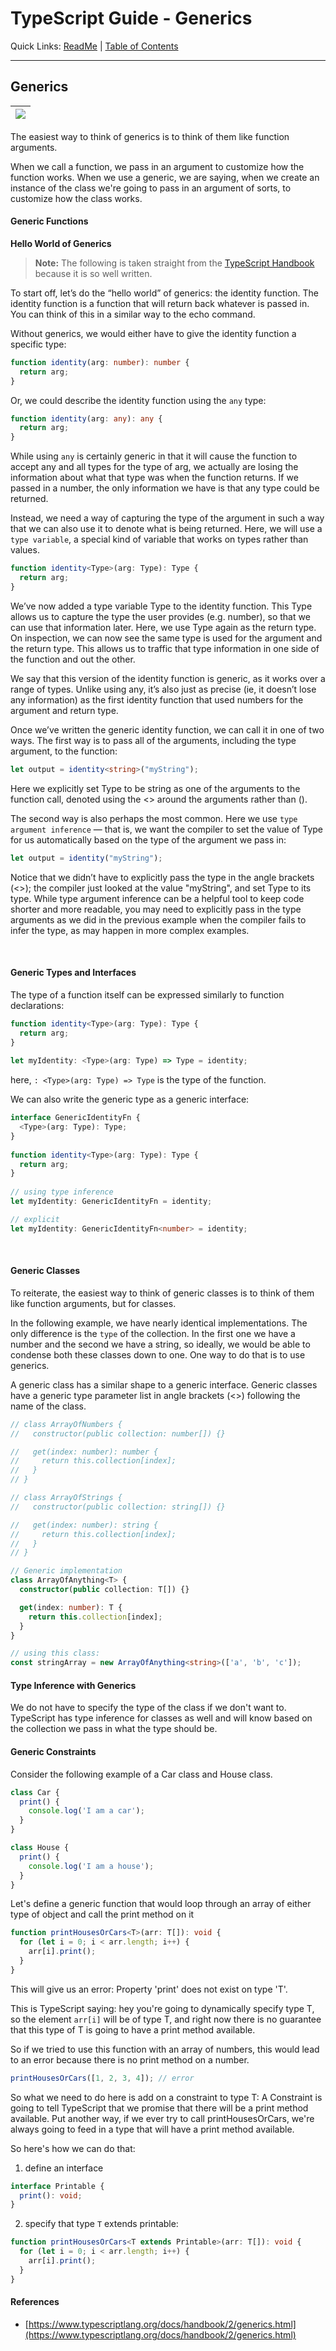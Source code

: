 # TypeScript Guide - Generics
Quick Links: [ReadMe](../README.md) | [Table of Contents](00-index.md)

---

## Generics

|![](./screenshots/14-generics.png)
|--

The easiest way to think of generics is to think of them like function arguments.

When we call a function, we pass in an argument to customize how the function works. When we use a generic, we are saying, when we create an instance of the class we're going to pass in an argument of sorts, to customize how the class works.

#### Generic Functions

**Hello World of Generics**

> **Note:** The following is taken straight from the [TypeScript Handbook](https://www.typescriptlang.org/docs/handbook/2/generics.html#hello-world-of-generics) because it is so well written.

To start off, let’s do the “hello world” of generics: the identity function. The identity function is a function that will return back whatever is passed in. You can think of this in a similar way to the echo command.

Without generics, we would either have to give the identity function a specific type:

```ts
function identity(arg: number): number {
  return arg;
}
```
Or, we could describe the identity function using the `any` type:

```ts
function identity(arg: any): any {
  return arg;
}
```

While using `any` is certainly generic in that it will cause the function to accept any and all types for the type of arg, we actually are losing the information about what that type was when the function returns. If we passed in a number, the only information we have is that any type could be returned.

Instead, we need a way of capturing the type of the argument in such a way that we can also use it to denote what is being returned. Here, we will use a `type variable`, a special kind of variable that works on types rather than values.

```ts
function identity<Type>(arg: Type): Type {
  return arg;
}
```

We’ve now added a type variable Type to the identity function. This Type allows us to capture the type the user provides (e.g. number), so that we can use that information later. Here, we use Type again as the return type. On inspection, we can now see the same type is used for the argument and the return type. This allows us to traffic that type information in one side of the function and out the other.

We say that this version of the identity function is generic, as it works over a range of types. Unlike using any, it’s also just as precise (ie, it doesn’t lose any information) as the first identity function that used numbers for the argument and return type.

Once we’ve written the generic identity function, we can call it in one of two ways. The first way is to pass all of the arguments, including the type argument, to the function:

```ts
let output = identity<string>("myString");
```

Here we explicitly set Type to be string as one of the arguments to the function call, denoted using the <> around the arguments rather than ().

The second way is also perhaps the most common. Here we use `type argument inference` — that is, we want the compiler to set the value of Type for us automatically based on the type of the argument we pass in:

```ts
let output = identity("myString");
```

Notice that we didn’t have to explicitly pass the type in the angle brackets (<>); the compiler just looked at the value "myString", and set Type to its type. While type argument inference can be a helpful tool to keep code shorter and more readable, you may need to explicitly pass in the type arguments as we did in the previous example when the compiler fails to infer the type, as may happen in more complex examples.

<br />

#### Generic Types and Interfaces

The type of a function itself can be expressed similarly to function declarations:

```ts
function identity<Type>(arg: Type): Type {
  return arg;
}
 
let myIdentity: <Type>(arg: Type) => Type = identity;
```

here, `: <Type>(arg: Type) => Type` is the type of the function.

We can also write the generic type as a generic interface:

```ts
interface GenericIdentityFn {
  <Type>(arg: Type): Type;
}
 
function identity<Type>(arg: Type): Type {
  return arg;
}
 
// using type inference
let myIdentity: GenericIdentityFn = identity;

// explicit
let myIdentity: GenericIdentityFn<number> = identity;
```

<br />

#### Generic Classes

To reiterate, the easiest way to think of generic classes is to think of them like function arguments, but for classes.

In the following example, we have nearly identical implementations. The only difference is the `type` of the collection. 
In the first one we have a number and the second we have a string, so ideally, we would be able to condense both these classes down to one. One way to do that is to use generics.

A generic class has a similar shape to a generic interface. Generic classes have a generic type parameter list in angle brackets (<>) following the name of the class.

```ts
// class ArrayOfNumbers {
//   constructor(public collection: number[]) {}

//   get(index: number): number {
//     return this.collection[index];
//   }
// }

// class ArrayOfStrings {
//   constructor(public collection: string[]) {}

//   get(index: number): string {
//     return this.collection[index];
//   }
// }

// Generic implementation
class ArrayOfAnything<T> {
  constructor(public collection: T[]) {}

  get(index: number): T {
    return this.collection[index];
  }
}

// using this class:
const stringArray = new ArrayOfAnything<string>(['a', 'b', 'c']);
```

#### Type Inference with Generics

We do not have to specify the type of the class if we don't want to. TypeScript has type inference for classes as well and will know based on the collection we pass in what the type should be.

#### Generic Constraints

Consider the following example of a Car class and House class. 

```ts
class Car {
  print() {
    console.log('I am a car');
  }
}

class House {
  print() {
    console.log('I am a house');
  }
}
```

Let's define a generic function that would loop through an array of either type of object and call the print method on it

```ts
function printHousesOrCars<T>(arr: T[]): void {
  for (let i = 0; i < arr.length; i++) {
    arr[i].print();
  }
}
```

This will give us an error: Property 'print' does not exist on type 'T'.

This is TypeScript saying: hey you're going to dynamically specify type T, so the element `arr[i]` will be of type T, and right now there is no guarantee that this type of T is going to have a print method available.

So if we tried to use this function with an array of numbers, this would lead to an error because there is no print method on a number.

```ts
printHousesOrCars([1, 2, 3, 4]); // error
```

So what we need to do here is add on a constraint to type T: A Constraint is going to tell TypeScript that we promise that there will be a print method available. Put another way, if we ever try to call printHousesOrCars, we're always going to feed in a type that will have a print method available.

So here's how we can do that: 

1. define an interface

```ts
interface Printable {
  print(): void;
}
```

2. specify that type `T` extends printable:

```ts
function printHousesOrCars<T extends Printable>(arr: T[]): void {
  for (let i = 0; i < arr.length; i++) {
    arr[i].print();
  }
}
```

#### References

 - [https://www.typescriptlang.org/docs/handbook/2/generics.html](https://www.typescriptlang.org/docs/handbook/2/generics.html)

